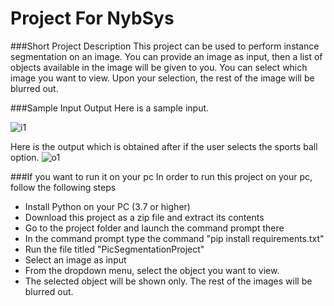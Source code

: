 # Project For NybSys

###Short Project Description
This project can be used to perform instance segmentation on an image. 
You can provide an image as input, then a list of objects available in the image will be given to you. You can select which image you want to view. Upon your selection, the rest of the image will be blurred out. 

###Sample Input Output
Here is a sample input. 

![i1](https://user-images.githubusercontent.com/55077149/181309416-4125674a-cd6e-489a-8478-a46150eedb83.PNG)

Here is the output which is obtained after if the user selects the sports ball option.
![o1](https://user-images.githubusercontent.com/55077149/181309430-8ab67b1e-3adb-40a6-b29b-5738ffa6e736.PNG)

###If you want to run it on your pc
In order to run this project on your pc, follow the following steps
* Install Python on your PC (3.7 or higher)
* Download this project as a zip file and extract its contents
* Go to the project folder and launch the command prompt there
* In the command prompt type the command "pip install requirements.txt"
* Run the file titled "PicSegmentationProject"
* Select an image as input
* From the dropdown menu, select the object you want to view.
* The selected object will be shown only. The rest of the images will be blurred out.
